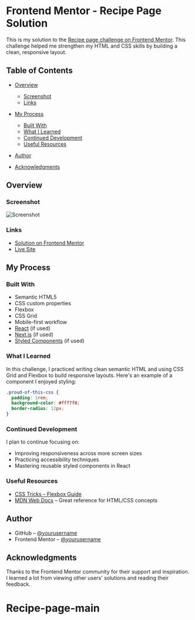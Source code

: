 
# Frontend Mentor - Recipe Page Solution

This is my solution to the [Recipe page challenge on Frontend Mentor](https://www.frontendmentor.io/challenges/recipe-page-KiTsR8QQKm). This challenge helped me strengthen my HTML and CSS skills by building a clean, responsive layout.

## Table of Contents

* [Overview](#overview)

  * [Screenshot](#screenshot)
  * [Links](#links)
* [My Process](#my-process)

  * [Built With](#built-with)
  * [What I Learned](#what-i-learned)
  * [Continued Development](#continued-development)
  * [Useful Resources](#useful-resources)
* [Author](#author)
* [Acknowledgments](#acknowledgments)

## Overview

### Screenshot

![Screenshot](./screenshot.jpg)

### Links

* [Solution on Frontend Mentor](https://your-solution-url.com)
* [Live Site](https://your-live-site-url.com)

## My Process

### Built With

* Semantic HTML5
* CSS custom properties
* Flexbox
* CSS Grid
* Mobile-first workflow
* [React](https://reactjs.org/) (if used)
* [Next.js](https://nextjs.org/) (if used)
* [Styled Components](https://styled-components.com/) (if used)

### What I Learned

In this challenge, I practiced writing clean semantic HTML and using CSS Grid and Flexbox to build responsive layouts. Here's an example of a component I enjoyed styling:

```css
.proud-of-this-css {
  padding: 1rem;
  background-color: #fff7f0;
  border-radius: 12px;
}
```

### Continued Development

I plan to continue focusing on:

* Improving responsiveness across more screen sizes
* Practicing accessibility techniques
* Mastering reusable styled components in React

### Useful Resources

* [CSS Tricks – Flexbox Guide](https://css-tricks.com/snippets/css/a-guide-to-flexbox/)
* [MDN Web Docs](https://developer.mozilla.org/) – Great reference for HTML/CSS concepts

## Author

* GitHub – [@yourusername](https://github.com/yourusername)
* Frontend Mentor – [@yourusername](https://www.frontendmentor.io/profile/yourusername)

## Acknowledgments

Thanks to the Frontend Mentor community for their support and inspiration. I learned a lot from viewing other users' solutions and reading their feedback.

# Recipe-page-main
